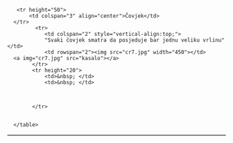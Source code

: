 
<html>

<head>




</head>
<body>
   <table width="800" border="1">

       <tr height="50">
           <td colspan="3" align="center">Čovjek</td>
      </tr>
             <tr>
                <td colspan="2" style="vertical-align:top;">
                "Svaki čovjek smatra da posjeduje bar jednu veliku vrlinu"</td>
                <td rowspan="2"><img src="cr7.jpg" width="450"></td>  
      <a img="cr7.jpg" src="kasalo"></a>
            </tr>
            <tr height="20">
                <td>&nbsp; </td>
                <td>&nbsp; </td>
         


            </tr>
        

      </table>
</body>


</html>

